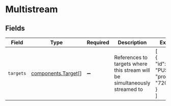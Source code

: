 # Multistream


## Fields

| Field                                                                       | Type                                                                        | Required                                                                    | Description                                                                 | Example                                                                     |
| --------------------------------------------------------------------------- | --------------------------------------------------------------------------- | --------------------------------------------------------------------------- | --------------------------------------------------------------------------- | --------------------------------------------------------------------------- |
| `targets`                                                                   | [components.Target](../../models/components/target.md)[]                    | :heavy_minus_sign:                                                          | References to targets where this stream will be simultaneously<br/>streamed to<br/> | [<br/>{<br/>"id": "PUSH123",<br/>"profile": "720p"<br/>}<br/>]              |